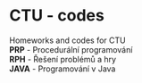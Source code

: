 # CTU - codes
Homeworks and codes for CTU<br>
<b>PRP</b> - Procedurální programování<br>
<b>RPH</b> - Řešení problémů a hry<br>
<b>JAVA</b> - Programování v Java<br>
